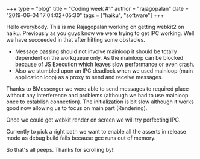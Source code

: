 +++
type = "blog"
title = "Coding week #1"
author = "rajagopalan"
date = "2019-06-04 17:04:02+05:30"
tags = ["haiku", "software"]
+++

 Hello everybody. This is me Rajagopalan working on getting webkit2 on haiku. Previously as you guys know we were trying to get IPC working. Well we have succeeded in that after hitting some obstacles.

 + Message passing should not involve mainloop it should be totally dependent on the workqueue only. As the mainloop can be blocked because of JS Execution which leaves slow performance or even crash.
 + Also we stumbled upon an IPC deadlock when we used mainloop (main application loop) as a proxy to send and receive messages.

 Thanks to BMessenger we were able to send messages to required place without any interference and problems (although we had to use mainloop once to establish connection). The initialization is bit slow although it works good now allowing us to focus on main part (Rendering).

 Once we could get webkit render on screen we will try perfecting IPC.

 Currently to pick a right path we want to enable all the asserts in release mode as debug build fails because gcc runs out of memory.

 So that's all peeps. Thanks for scrolling by!! 
